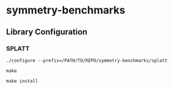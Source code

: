 # symmetry-benchmarks

## Library Configuration

### SPLATT

`./configure --prefix=/PATH/TO/REPO/symmetry-benchmarks/splatt`

`make`

`make install`